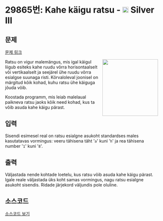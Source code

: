 # 29865번: Kahe käigu ratsu - <img src="https://static.solved.ac/tier_small/8.svg" style="height:20px" /> Silver III

<!-- performance -->

<!-- 문제 제출 후 깃허브에 푸시를 했을 때 제출한 코드의 성능이 입력될 공간입니다.-->

<!-- end -->

## 문제

[문제 링크](https://boj.kr/29865)


<p><img alt="" src="https://upload.acmicpc.net/c61cd560-879c-4a20-87e3-a84412782f9b/-/preview/" style="width: 183px; height: 187px; float: right;">Ratsu on vigur malemängus, mis igal käigul liigub esiteks kahe ruudu võrra horisontaalselt või vertikaalselt ja seejärel ühe ruudu võrra esialgse suunaga risti. Kõrvaloleval joonisel on märgitud kõik kohad, kuhu ratsu ühe käiguga jõuda võib.</p>

<p>Koostada programm, mis leiab malelaual paikneva ratsu jaoks kõik need kohad, kus ta võib asuda kahe käigu pärast.</p>



## 입력


<p>Sisendi esimesel real on ratsu esialgne asukoht standardses males kasutatavas vormingus: veeru tähisena täht '<code>a</code>' kuni '<code>h</code>' ja rea tähisena number '<code>1</code>' kuni '<code>8</code>'.</p>



## 출력


<p>Väljastada nende kohtade loetelu, kus ratsu võib asuda kahe käigu pärast. Igale reale väljastada üks koht samas vormingus, nagu ratsu esialgne asukoht sisendis. Ridade järjekord väljundis pole oluline.</p>



## 소스코드

[소스코드 보기](Kahe%20käigu%20ratsu.cpp)